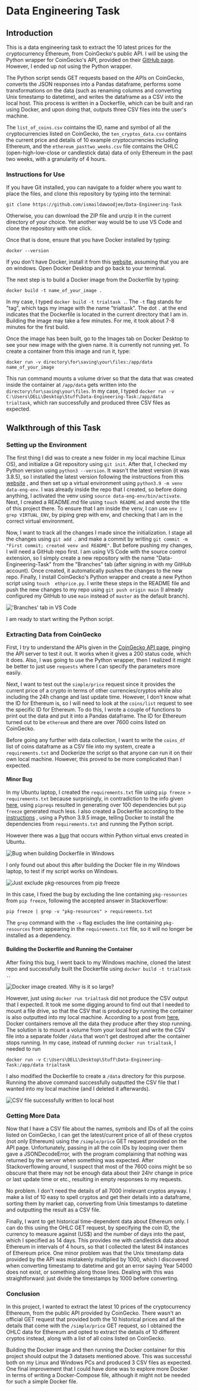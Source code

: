 # Data Engineering Task

## Introduction

This is a data engineering task to extract the 10 latest prices for the 
cryptocurrency Ethereum, from CoinGecko's public API. I will be using the 
Python wrapper for CoinGecko's API, provided on their
[GitHub page](https://github.com/man-c/pycoingecko). However, I ended up not
using the Python wrapper.

The Python script sends GET requests based on the APIs on CoinGecko, converts
the JSON responses into a Pandas dataframe, performs some transformations on 
the data (such as renaming columns and converting Unix timestamp to datetime), 
and writes the dataframe as a CSV into the local host. This process is written 
in a Dockerfile, which can be built and ran using Docker, and upon doing that, 
outputs three CSV files into the user's machine.

The `list_of_coins.csv` cointains the ID, name and symbol of all the 
cryptocurrencies listed on CoinGecko, the `ten_cryptos_data.csv` contains the 
current price and details of 10 example cryptocurrencies including Ethereum, 
and the `ethereum_pasttwo_weeks.csv` file contains the OHLC 
(open-high-low-close or candlestick data) data of only Ethereum in the past two 
weeks, with a granularity of 4 hours.

### Instructions for Use

If you have Git installed, you can navigate to a folder where you want to place
 the files, and clone this repository by typing into the terminal:

    git clone https://github.com/ismaildawoodjee/Data-Engineering-Task

Otherwise, you can download the ZIP file and unzip it in the current directory 
of your choice. Yet another way would be to use VS Code and clone the 
repository with one click.

Once that is done, ensure that you have Docker installed by typing:

    docker --version

If you don't have Docker, install it from this 
[website](https://docs.docker.com/docker-for-windows/install/), assuming that 
you are on windows. Open Docker Desktop and go back to your terminal.

The next step is to build a Docker image from the Dockerfile by typing:

    docker build -t name_of_your_image .

In my case, I typed `docker build -t trialtask .`. The `-t` flag stands for 
"tag", which tags my image with the name "trialtask". The dot `.` at the end 
indicates that the Dockerfile is located in the current directory that I am in. 
Building the image may take a few minutes. For me, it took about 7-8 minutes 
for the first build.

Once the image has been built, go to the Images tab on Docker Desktop to see 
your new image with the given name. It is currently not running yet. To create 
a container from this image and run it, type:

    docker run -v directory\for\saving\your\files:/app/data name_of_your_image

This run command mounts a volume driver so that the data that was created 
inside the container at `/app/data` gets written into the 
`directory\for\saving\your\files`. In my case, I typed 
`docker run -v C:\Users\DELL\Desktop\Stuff\Data-Engineering-Task:/app/data 
trialtask`, which ran successfully and produced three CSV files as expected.

## Walkthrough of this Task

### Setting up the Environment

The first thing I did was to create a new folder in my local machine (Linux 
OS), and initialize a Git repository using `git init`. After that, I checked my
Python version using `python3 --version`. It wasn't the latest version (it was 
3.8.5), so I installed the latest version following the instructions from this 
[website](https://linuxize.com/post/how-to-install-python-3-9-on-ubuntu-20-04/)
, and then set up a virtual environment using `python3.9 -m venv data-eng-env`.
I was already inside the repo that I created, so before doing anything, I 
activated the venv using `source data-eng-env/bin/activate`. Next, I created a
README.md file using `touch README.md` and wrote the title of this project 
there. To ensure that I am inside the venv, I can use `env | grep VIRTUAL_ENV`,
by piping grep with env, and checking that I am in the correct virtual environment.

Now, I want to track all the changes I made since the initialization. I stage 
all the changes using `git add .` and make a commit by writing `git commit -m 
"First commit; created venv and README"`. But before pushing my changes, I will 
need a GitHub repo first. I am using VS Code with the source control extension, 
so I simply create a new repository with the name "Data-Engineering-Task" from 
the "Branches" tab (after signing in with my GitHub account). Once created, it 
automatically pushes the changes to the new repo. Finally, I install 
CoinGecko's Python wrapper and create a new Python script using `touch 
ethprice.py`. I write these steps in the README file and push the new changes 
to my repo using `git push origin main` (I already configured my GitHub to use 
`main` instead of `master` as the default branch).

!['Branches' tab in VS Code](images/push_to_main.png "'Branches' tab in VS Code")

I am ready to start writing the Python script.

### Extracting Data from CoinGecko

First, I try to understand the APIs given in the 
[CoinGecko API page](https://www.coingecko.com/api/documentations/v3), pinging 
the API server to test it out. It works when it gives a 200 status code, which 
it does. Also, I was going to use the Python wrapper, then I realized it might 
be better to just use `requests` where I can specify the parameters more 
easily.

Next, I want to test out the `simple/price` request since it provides the 
current price of a crypto in terms of other currencies/cryptos while also 
including the 24h change and last update time. However, I don't know what the 
ID for Ethereum is, so I will need to look at the `coins/list` request to see 
the specific ID for Ethereum. To do this, I wrote a couple of functions to 
print out the data and put it into a Pandas dataframe. The ID for Ethereum 
turned out to be `ethereum` and there are over 7600 coins listed on CoinGecko.

Before going any further with data collection, I want to write the `coins_df` 
list of coins dataframe as a CSV file into my system, create a 
`requirements.txt` and Dockerize the script so that anyone can run it on their 
own local machine. However, this proved to be more complicated than I expected.

#### Minor Bug

In my Ubuntu laptop, I created the `requirements.txt` file using 
`pip freeze > requirements.txt` because surprisingly, in contradiction to the 
info given [here](https://stackoverflow.com/questions/31684375/automatically-create-requirements-txt), 
using `pipreqs` resulted in generating over 100 dependencies but `pip freeze` 
generated much less. I also created a Dockerfile according to the 
[instructions](https://www.freecodecamp.org/news/docker-101-fundamentals-and-practice-edb047b71a51/)
, using a Python 3.9.5 image, telling Docker to install the dependencies from 
`requirements.txt` and running the Python script.

However there was a 
[bug](https://stackoverflow.com/questions/39577984/what-is-pkg-resources-0-0-0-in-output-of-pip-freeze-command) 
that occurs within Python virtual envs created in Ubuntu.

![Bug when building Dockerfile in Windows](images/bug_pkgresources.png "Bug when building Dockerfile in Windows")

I only found out about this after building the Docker file in my Windows 
laptop, to test if my script works on Windows.

![Just exclude pkg-resources from pip freeze](images/resolving_bug.png "Just exclude pkg-resources from pip freeze")

In this case, I fixed the bug by excluding the line containing `pkg-resources` 
from `pip freeze`, following the accepted answer in Stackoverflow:

    pip freeze | grep -v "pkg-resources" > requirements.txt

The `grep` command with the `-v` flag excludes the line containing 
`pkg-resources` from appearing in the `requirements.txt` file, so it will no 
longer be installed as a dependency.

#### Building the Dockerfile and Running the Container

After fixing this bug, I went back to my Windows machine, cloned the latest 
repo and successfully built the Dockerfile using `docker build -t trialtask .`.

![Docker image created. Why is it so large?](images/why_so_large.png "Docker image created. Why is it so large?")

However, just using `docker run trialtask` did not produce the CSV output that 
I expected. It took me some digging around to find out that I needed to mount a 
file drive, so that the CSV that is produced by running the container is also 
outputted into my local machine. According to a post from 
[here](https://phoenixnap.com/kb/docker-run-command-with-examples), Docker 
containers remove all the data they produce after they stop running. The 
solution is to mount a volume from your local host and write the CSV file into 
a separate folder `/data` that won't get destroyed after the container stops 
running. In my case, instead of running `docker run trialtask`, I needed to run

    docker run -v C:\Users\DELL\Desktop\Stuff\Data-Engineering-Task:/app/data trialtask

I also modified the Dockerfile to create a `/data` directory for this purpose. 
Running the above command successfully outputted the CSV file that I wanted 
into my local machine (and I deleted it afterwards).

![CSV file successfully written to local host](images/csv_file_created.png "CSV file successfully written to local host")

### Getting More Data

Now that I have a CSV file about the names, symbols and IDs of all the coins 
listed on CoinGecko, I can get the latest/current price of all of these cryptos
 (not only Ethereum) using the `/simple/price` GET request provided on the API 
 page. Unfortunately, passing in all the coin IDs by looping over them gave a 
 JSONDecodeError, with the program complaining that nothing was returned by the 
 server when something was expected. After Stackoverflowing around, I suspect 
 that most of the 7600 coins might be so obscure that there may not be enough 
 data about their 24hr change in price or last update time or etc., resulting 
 in empty responses to my requests.

No problem. I don't need the details of all 7000 irrelevant cryptos anyway. I 
make a list of 10 easy to spell cryptos and get their details into a dataframe, 
sorting them by market cap, converting from Unix timestamps to datetime and 
outputting the result as a CSV file.

Finally, I want to get historical time-dependent data about Ethereum only. I 
can do this using the OHLC GET request, by specifying the coin ID, the currency 
to measure against (US$) and the number of days into the past, which I 
specified as 14 days. This provides me with candlestick data about Ethereum in 
intervals of 4 hours, so that I collected the latest 84 instances of Ethereum 
price. One minor problem was that the Unix timestamp data provided by the API 
was mistakenly multiplied by 1000, which I discovered when converting timestamp 
to datetime and got an error saying Year 54000 does not exist, or something 
along those lines. Dealing with this was straightforward: just divide the 
timestamps by 1000 before converting.

### Conclusion

In this project, I wanted to extract the latest 10 prices of the cryptocurrency
Ethereum, from the public API provided by CoinGecko. There wasn't an official
GET request that provided both the 10 historical prices and all the details
that come with the `/simple/price` GET request, so I obtained the OHLC data
for Ethereum and opted to extract the details of 10 different cryptos instead,
along with a list of all coins listed on CoinGecko. 

Building the Docker image and then running the Docker container for this
project should output the 3 datasets mentioned above. This was successful both
on my Linux and Windows PCs and produced 3 CSV files as expected. One final 
improvement that I could have done was to explore more Docker in terms of 
writing a Docker-Compose file, although it might not be needed for such a
simple Docker file. 